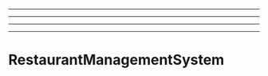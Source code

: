----------------------------------------------------------
----------------------------------------------------------------------------------------------------
----------------------------------------------------------------------------------------------------
----------------------------------------------------------------------------------------------------
# RestaurantManagementSystem
